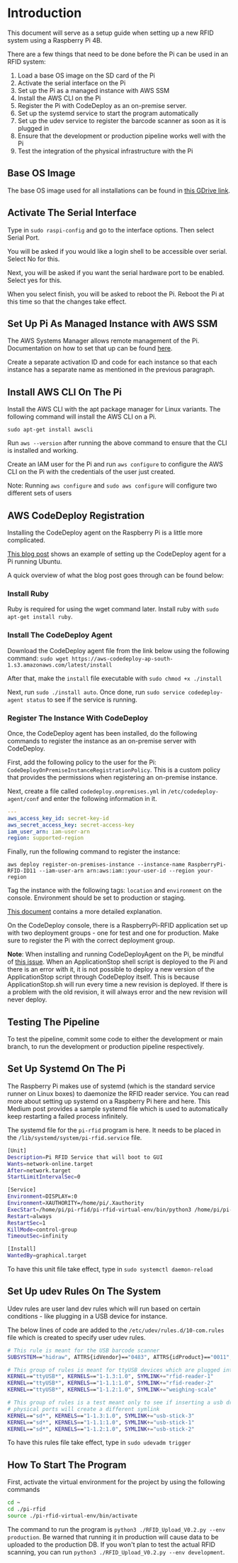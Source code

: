 # Introduction

This document will serve as a setup guide when setting up a new RFID system using a Raspberry Pi 4B.

There are a few things that need to be done before the Pi can be used in an RFID system:

1. Load a base OS image on the SD card of the Pi
2. Activate the serial interface on the Pi
3. Set up the Pi as a managed instance with AWS SSM
4. Install the AWS CLI on the Pi
5. Register the Pi with CodeDeploy as an on-premise server.
6. Set up the systemd service to start the program automatically
7. Set up the udev service to register the barcode scanner as soon as it is plugged in
8. Ensure that the development or production pipeline works well with the Pi
9. Test the integration of the physical infrastructure with the Pi

## Base OS Image

The base OS image used for all installations can be found in [this GDrive link](https://drive.google.com/file/d/1gxzEfLJJQkubYYjEBph1UnbrfVTQx4nT/view?usp=sharing).

## Activate The Serial Interface

Type in `sudo raspi-config` and go to the interface options. Then select Serial Port. 

You will be asked if you would like a login shell to be accessible over serial. Select No for this.

Next, you will be asked if you want the serial hardware port to be enabled. Select yes for this.

When you select finish, you will be asked to reboot the Pi. Reboot the Pi at this time so that the changes take effect.

## Set Up Pi As Managed Instance with AWS SSM

The AWS Systems Manager allows remote management of the Pi. Documentation on how to set that up can be found [here](https://aws.amazon.com/blogs/mt/manage-raspberry-pi-devices-using-aws-systems-manager/).

Create a separate activation ID and code for each instance so that each instance has a separate name as mentioned in the previous paragraph.

## Install AWS CLI On The Pi

Install the AWS CLI with the apt package manager for Linux variants. The following command will install the AWS CLI on a Pi.

`sudo apt-get install awscli`

Run `aws --version` after running the above command to ensure that the CLI is installed and working.

Create an IAM user for the Pi and run `aws configure` to configure the AWS CLI on the Pi with the credentials of the user just created.

Note: Running `aws configure` and `sudo aws configure` will configure two different sets of users

## AWS CodeDeploy Registration

Installing the CodeDeploy agent on the Raspberry Pi is a little more complicated.

[This blog post](https://aws.amazon.com/blogs/devops/automating-deployments-to-raspberry-pi-devices-using-aws-codepipeline/) shows an example of setting up the CodeDeploy agent for a Pi running Ubuntu.

A quick overview of what the blog post goes through can be found below:

### Install Ruby

Ruby is required for using the wget command later. Install ruby with `sudo apt-get install ruby`.

### Install The CodeDeploy Agent

Download the CodeDeploy agent file from the link below using the following command:
`sudo wget https://aws-codedeploy-ap-south-1.s3.amazonaws.com/latest/install`

After that, make the `install` file executable with `sudo chmod +x ./install`

Next, run `sudo ./install auto`. Once done, run `sudo service codedeploy-agent status` to see if the service is running.

### Register The Instance With CodeDeploy

Once, the CodeDeploy agent has been installed, do the following commands to register the instance as an on-premise server with CodeDeploy.

First, add the following policy to the user for the Pi: `CodeDeployOnPremiseInstanceRegistrationPolicy`. This is a custom policy that provides the permissions when registering an on-premise instance.

Next, create a file called `codedeploy.onpremises.yml` in `/etc/codedeploy-agent/conf` and enter the following information in it.

``` yaml
---
aws_access_key_id: secret-key-id
aws_secret_access_key: secret-access-key
iam_user_arn: iam-user-arn
region: supported-region
```

Finally, run the following command to register the instance:

`aws deploy register-on-premises-instance --instance-name RaspberryPi-RFID-ID11 --iam-user-arn arn:aws:iam::your-user-id --region your-region`

Tag the instance with the following tags: `location` and `environment` on the console. Environment should be set to production or staging.

[This document](https://docs.aws.amazon.com/codedeploy/latest/userguide/register-on-premises-instance-iam-user-arn.html#register-on-premises-instance-iam-user-arn-1) contains a more detailed explanation.

On the CodeDeploy console, there is a RaspberryPi-RFID application set up with two deployment groups - one for test and one for production. Make sure to register the Pi with the correct deployment group.

**Note**: When installing and running CodeDeployAgent on the Pi, be mindful of [this issue](https://github.com/aws/aws-codedeploy-agent/issues/80).
When an ApplicationStop shell script is deployed to the Pi and there is an error with it, it is not possible to deploy a new version of the ApplicationStop script through CodeDeploy itself. This is because ApplicationStop.sh will run every time a new revision is deployed. If there is a problem with the old revision, it will always error and the new revision will never deploy.

## Testing The Pipeline

To test the pipeline, commit some code to either the development or main branch, to run the development or production pipeline respectively.

## Set Up Systemd On The Pi

The Raspberry Pi makes use of systemd (which is the standard service runner on Linux boxes) to daemonize the RFID reader service. You can read more about setting up systemd on a Raspberry Pi here and here. This Medium post provides a sample systemd file which is used to automatically keep restarting a failed process infinitely.

The systemd file for the `pi-rfid` program is here. It needs to be placed in the `/lib/systemd/system/pi-rfid.service` file.

```bash
[Unit]
Description=Pi RFID Service that will boot to GUI
Wants=network-online.target
After=network.target
StartLimitIntervalSec=0

[Service]
Environment=DISPLAY=:0
Environment=XAUTHORITY=/home/pi/.Xauthority
ExecStart=/home/pi/pi-rfid/pi-rfid-virtual-env/bin/python3 /home/pi/pi-rfid/RFID_Upload_V0.2.py --env production
Restart=always
RestartSec=1
KillMode=control-group
TimeoutSec=infinity

[Install]
WantedBy=graphical.target
```

To have this unit file take effect, type in `sudo systemctl daemon-reload`

## Set Up udev Rules On The System

Udev rules are user land dev rules which will run based on certain conditions - like plugging in a USB device for instance.

The below lines of code are added to the `/etc/udev/rules.d/10-com.rules` file which is created to specify user udev rules.

```bash
# This rule is meant for the USB barcode scanner
SUBSYSTEM=="hidraw", ATTRS{idVendor}=="0483", ATTRS{idProduct}=="0011", MODE="666", SYMLINK+="usb-barcode-scanner"

# This group of rules is meant for ttyUSB devices which are plugged into different physical ports
KERNEL=="ttyUSB*", KERNELS=="1-1.3:1.0", SYMLINK+="rfid-reader-1"
KERNEL=="ttyUSB*", KERNELS=="1-1.1:1.0", SYMLINK+="rfid-reader-2"
KERNEL=="ttyUSB*", KERNELS=="1-1.2:1.0", SYMLINK+="weighing-scale"

# This group of rules is a test meant only to see if inserting a usb drive into different
# physical ports will create a different symlink
KERNEL=="sd*", KERNELS=="1-1.3:1.0", SYMLINK+="usb-stick-3"
KERNEL=="sd*", KERNELS=="1-1.1:1.0", SYMLINK+="usb-stick-1"
KERNEL=="sd*", KERNELS=="1-1.2:1.0", SYMLINK+="usb-stick-2"
```

To have this rules file take effect, type in `sudo udevadm trigger`

## How To Start The Program

First, activate the virtual environment for the project by using the following commands

```bash
cd ~
cd ./pi-rfid
source ./pi-rfid-virtual-env/bin/activate
```

The command to run the program is `python3 ./RFID_Upload_V0.2.py --env production`. Be warned that running it in production will cause data to be uploaded to the production DB. If you won't plan to test the actual RFID scanning, you can run `python3 ./RFID_Upload_V0.2.py --env development`.
